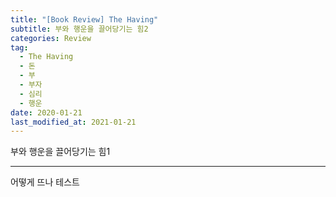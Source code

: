 ```yaml
---  
title: "[Book Review] The Having"  
subtitle: 부와 행운을 끌어당기는 힘2
categories: Review  
tag:
  - The Having
  - 돈
  - 부
  - 부자
  - 심리
  - 행운
date: 2020-01-21
last_modified_at: 2021-01-21
---  
```


부와 행운을 끌어당기는 힘1

---

어떻게 뜨나 테스트